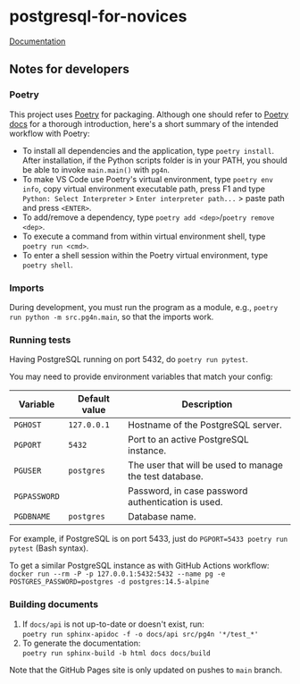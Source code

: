 # postgresql-for-novices

[Documentation](https://project-c-sql.github.io/)

## Notes for developers

### Poetry

This project uses [Poetry](https://python-poetry.org/) for packaging. Although one should refer to [Poetry docs](https://python-poetry.org/docs/) for a thorough introduction, here's a short summary of the intended workflow with Poetry:

- To install all dependencies and the application, type `poetry install`. After installation, if the Python scripts folder is in your PATH, you should be able to invoke `main.main()` with `pg4n`.
- To make VS Code use Poetry's virtual environment, type `poetry env info`, copy virtual environment executable path, press F1 and type `Python: Select Interpreter` > `Enter interpreter path...` > paste path and press `<ENTER>`.
- To add/remove a dependency, type `poetry add <dep>`/`poetry remove <dep>`.
- To execute a command from within virtual environment shell, type `poetry run <cmd>`.
- To enter a shell session within the Poetry virtual environment, type `poetry shell`.

### Imports

During development, you must run the program as a module, e.g., `poetry run python -m src.pg4n.main`, so that the imports work.

### Running tests

Having PostgreSQL running on port 5432, do `poetry run pytest`.

You may need to provide environment variables that match your config:

| Variable     | Default value | Description                                             |
| ------------ | ------------- | ------------------------------------------------------- |
| `PGHOST`     | `127.0.0.1`   | Hostname of the PostgreSQL server.                      |
| `PGPORT`     | `5432`        | Port to an active PostgreSQL instance.                  |
| `PGUSER`     | `postgres`    | The user that will be used to manage the test database. |
| `PGPASSWORD` |               | Password, in case password authentication is used.      |
| `PGDBNAME`   | `postgres`    | Database name.                                          |
 
For example, if PostgreSQL is on port 5433, just do `PGPORT=5433 poetry run pytest` (Bash syntax).

To get a similar PostgreSQL instance as with GitHub Actions workflow:<br>
`docker run --rm -P -p 127.0.0.1:5432:5432 --name pg -e POSTGRES_PASSWORD=postgres -d postgres:14.5-alpine`

### Building documents

1. If `docs/api` is not up-to-date or doesn't exist, run:<br>`poetry run sphinx-apidoc -f -o docs/api src/pg4n '*/test_*'`
2. To generate the documentation:<br>`poetry run sphinx-build -b html docs docs/build`

Note that the GitHub Pages site is only updated on pushes to `main` branch.

<!-- TODO: generate appropriately scoped access token so a bot can comment lint results
### Linting

For linting, you need the CI tools: `poetry install -with ci`.

Running all linters:
```
poetry run '
mypy src --show-error-codes --show-error-context --pretty &&
black src --check &&
isort "src"/**/*.py -m 3 --trailing-comma -c &&
pylint src'
```
-->
